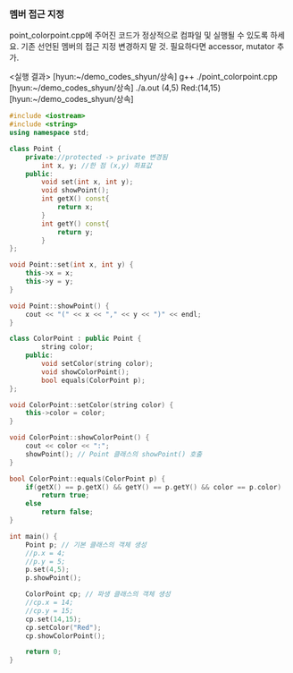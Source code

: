 ### 멤버 접근 지정

point_colorpoint.cpp에 주어진 코드가 정상적으로 컴파일 및 실행될 수 있도록 하세요.
기존 선언된 멤버의 접근 지정 변경하지 말 것.
필요하다면 accessor, mutator 추가.

<실행 결과>
[hyun:~/demo_codes_shyun/상속] g++ ./point_colorpoint.cpp
[hyun:~/demo_codes_shyun/상속] ./a.out
(4,5)
Red:(14,15)
[hyun:~/demo_codes_shyun/상속]

```c++
#include <iostream>
#include <string>
using namespace std;

class Point { 
    private://protected -> private 변경됨
        int x, y; //한 점 (x,y) 좌표값
    public:
        void set(int x, int y);
        void showPoint();
        int getX() const{
            return x;
        }
        int getY() const{
            return y;
        }
};

void Point::set(int x, int y) {
	this->x = x;
	this->y = y;
}

void Point::showPoint() {
	cout << "(" << x << "," << y << ")" << endl;
}

class ColorPoint : public Point {
        string color;
    public:
        void setColor(string color);
        void showColorPoint();
        bool equals(ColorPoint p);
};

void ColorPoint::setColor(string color) {
	this->color = color;
}

void ColorPoint::showColorPoint() {
	cout << color << ":";
	showPoint(); // Point 클래스의 showPoint() 호출
}

bool ColorPoint::equals(ColorPoint p) {
	if(getX() == p.getX() && getY() == p.getY() && color == p.color)
		return true;
	else 
		return false;
}

int main() {
	Point p; // 기본 클래스의 객체 생성
	//p.x = 4;
	//p.y = 5;
    p.set(4,5);
	p.showPoint();

	ColorPoint cp; // 파생 클래스의 객체 생성
	//cp.x = 14;
	//cp.y = 15;
    cp.set(14,15);
	cp.setColor("Red");
	cp.showColorPoint();

	return 0;
}

```
